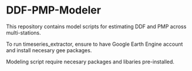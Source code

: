 # DDF-PMP-Modeler

This repository contains model scripts for estimating DDF and PMP across multi-stations.

To run timeseries_extractor, ensure to have Google Earth Engine account and install necesary gee packages.

Modeling script require necesary packages and libaries pre-installed.
